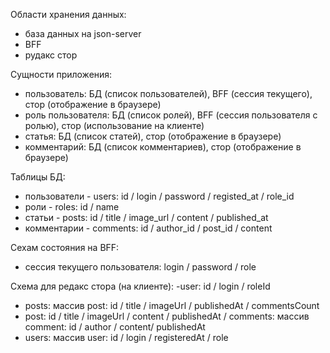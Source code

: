Области хранения данных:

- база данных на json-server
- BFF
- рудакс стор

Сущности приложения:

- пользователь: БД (список пользователей), BFF (сессия текущего), стор (отображение в браузере)
- роль пользователя: БД (список ролей), BFF (сессия пользователя с ролью), стор (использование на клиенте)
- статья: БД (список статей), стор (отображение в браузере)
- комментарий: БД (список комментариев), стор (отображение в браузере)

Таблицы БД:

- пользователи - users: id / login / password / registed_at / role_id
- роли - roles: id / name
- статьи - posts: id / title / image_url / content / published_at
- комментарии - comments: id / author_id / post_id / content

Сехам состояния на BFF:

- сессия текущего пользователя: login / password / role

Схема для редакс стора (на клиенте):
-user: id / login / roleId

- posts: массив post: id / title / imageUrl / publishedAt / commentsCount
- post: id / title / imageUrl / content / publishedAt / comments: массив comment: id / author / content/ publishedAt
- users: массив user: id / login / registeredAt / role
